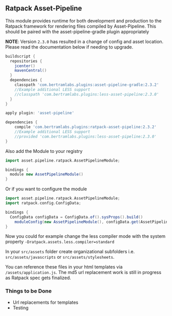 ## Ratpack Asset-Pipeline

This module provides runtime for both development and production to the Ratpack framework for rendering files compiled by Asset-Pipeline. This should be paired with the asset-pipeline-gradle plugin appropriately

**NOTE**: Version `2.3.0` has resulted in a change of config and asset location. Please read the documentation below if needing to upgrade.

```groovy
buildscript {
  repositories {
    jcenter()
    mavenCentral()
  }
  dependencies {
    classpath 'com.bertramlabs.plugins:asset-pipeline-gradle:2.3.2'
    //Example additional LESS support
    //classpath 'com.bertramlabs.plugins:less-asset-pipeline:2.3.0'
  }
}

apply plugin: 'asset-pipeline'

dependencies {
	compile 'com.bertramlabs.plugins:ratpack-asset-pipeline:2.3.2'
	//Example additional LESS support
    //provided 'com.bertramlabs.plugins:less-asset-pipeline:2.3.0'
}

```
Also add the Module to your registry

```groovy
import asset.pipeline.ratpack.AssetPipelineModule;

bindings {
  module new AssetPipelineModule()
}
```

Or if you want to configure the module

```groovy
import asset.pipeline.ratpack.AssetPipelineModule;
import ratpack.config.ConfigData;

bindings {
  ConfigData configData = ConfigData.of().sysProps().build()
    moduleConfig(new AssetPipelineModule(), configData.get(AssetPipelineModule.Config))
}
```

Now you could for example change the less compiler mode with the system property `-Dratpack.assets.less.compiler=standard`

In your `src/assets` folder create organizational subfolders i.e. `src/assets/javascripts` or `src/assets/stylesheets`.

You can reference these files in your html templates via `/assets/application.js`. The md5 url replacement work is still in progress as Ratpack spec gets finalized.

### Things to be Done

* Url replacements for templates
* Testing